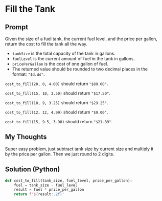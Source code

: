 


# Fill the Tank

## Prompt

Given the size of a fuel tank, the current fuel level, and the price per gallon, return the cost to fill the tank all the way.

-   `tankSize`  is the total capacity of the tank in gallons.
-   `fuelLevel`  is the current amount of fuel in the tank in gallons.
-   `pricePerGallon`  is the cost of one gallon of fuel.
-   The returned value should be rounded to two decimal places in the format:  `"$d.dd"`.

`cost_to_fill(20, 0, 4.00)`  should return  `"$80.00"`.
    
`cost_to_fill(15, 10, 3.50)`  should return  `"$17.50"`.
    
`cost_to_fill(18, 9, 3.25)`  should return  `"$29.25"`.
    
`cost_to_fill(12, 12, 4.99)`  should return  `"$0.00"`.
    
`cost_to_fill(15, 9.5, 3.98)`  should return  `"$21.89"`.

## My Thoughts
Super easy problem, just subtract tank size by current size and multiply it by the price per gallon. Then we just round to 2 digits.

## Solution (Python)
```python
def cost_to_fill(tank_size, fuel_level, price_per_gallon):
	fuel = tank_size - fuel_level
	result = fuel * price_per_gallon
	return f'${result:.2f}'
```
